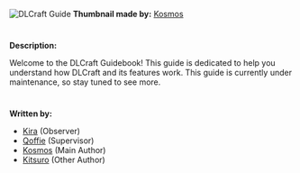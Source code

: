 ![DLCraft Guide](https://github.com/user-attachments/assets/ce495dd3-768e-404d-a9c3-330ce8fdf947) 
**Thumbnail made by:** [Kosmos](https://github.com/Kosmos-ux)

# 

**Description:**

Welcome to the DLCraft Guidebook! This guide is dedicated to help you understand how DLCraft and its features work. This guide is currently under maintenance, so stay tuned to see more.

# 

**Written by:**
- [Kira](https://www.curseforge.com/members/deadlite/projects) (Observer)
- [Qoffie](https://github.com/ZhyuroKun) (Supervisor)
- [Kosmos](https://github.com/Kosmos-ux) (Main Author)
- [Kitsuro](https://github.com/kitsurothefoxxo) (Other Author)
